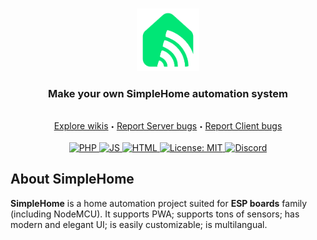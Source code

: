 <!-- LOGO -->
<br />
<p align="center">
  <a href="https://github.com/GamerClassN7/Smart_Home">
    <img src="https://raw.githubusercontent.com/Simple-Home/SimpleHome-Client/master/src/assets/logo.png" height="100" width="100">
  </a>
  <h3 align="center">Make your own SimpleHome automation system</h3>
  <p align="center">
    <br>
    <a href="https://simple-home.github.io/docs/">Explore wikis</a>
    <sub><sup>•</sub></sup>
    <a href="https://github.com/Simple-Home/SimpleHome-Server/issues">Report Server bugs</a>
    <sub><sup>•</sub></sup>
    <a href="https://github.com/Simple-Home/SimpleHome-Client/issues">Report Client bugs</a>
    <br>
  </p>
</p>

<p align="center">
    <a href="https://github.com/GamerClassN7/Smart_Home/search?l=php">
        <img src="https://camo.githubusercontent.com/c11bb514f4b29852a119a5cdb0ee53a53acb6556/68747470733a2f2f696d672e736869656c64732e696f2f62616467652f5048502d627269676874677265656e2e737667" alt="PHP" data-canonical-src="https://img.shields.io/badge/PHP-brightgreen.svg" style="max-width:100%;">
    </a>
    <a href="https://github.com/GamerClassN7/Smart_Home/search?l=js">
        <img src="https://camo.githubusercontent.com/2229e0b7505b711d4a1caa14352cd1149d27cd2f/68747470733a2f2f696d672e736869656c64732e696f2f62616467652f4a532d7265642e737667" alt="JS" data-canonical-src="https://img.shields.io/badge/JS-red.svg" style="max-width:100%;">
    </a>
    <a href="https://github.com/GamerClassN7/Smart_Home/search?l=html">
        <img src="https://camo.githubusercontent.com/785c350aa8823fe0a67aa5dd15218a7cd621f6c5/68747470733a2f2f696d672e736869656c64732e696f2f62616467652f48544d4c2d626c75652e737667" alt="HTML" data-canonical-src="https://img.shields.io/badge/HTML-blue.svg" style="max-width:100%;">
    </a>
    <a href="https://opensource.org/licenses/MIT" rel="nofollow">
        <img src="https://camo.githubusercontent.com/3ccf4c50a1576b0dd30b286717451fa56b783512/68747470733a2f2f696d672e736869656c64732e696f2f62616467652f4c6963656e73652d4d49542d79656c6c6f772e737667" alt="License: MIT" data-canonical-src="https://img.shields.io/badge/License-MIT-yellow.svg" style="max-width:100%;">
    </a>
    <a href="https://discord.gg/XJpT3UQ" rel="nofollow">
        <img src="https://camo.githubusercontent.com/29a2f839f98414095509ba9fb700d30a86f4ca8d/68747470733a2f2f696d672e736869656c64732e696f2f646973636f72642f3630343639373637353433303130313030332e7376673f636f6c6f723d426c7565266c6162656c3d446973636f7264266c6f676f3d446973636f7264" alt="Discord" data-canonical-src="https://img.shields.io/discord/604697675430101003.svg?color=Blue&amp;label=Discord&amp;logo=Discord" style="max-width:100%;">
    </a>
</p>

<!-- ABOUT THE PROJECT -->
## About SimpleHome

**SimpleHome** is a home automation project suited for **ESP boards** family (including NodeMCU). It supports PWA; supports tons of sensors; has modern and elegant UI; is easily customizable; is multilangual.
